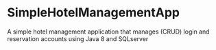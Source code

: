 # SimpleHotelManagementApp
A simple hotel management application that manages (CRUD) login and reservation accounts using Java 8 and SQLserver
